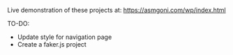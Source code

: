 Live demonstration of these projects at: https://asmgoni.com/wp/index.html


TO-DO:
* Update style for navigation page
* Create a faker.js project
